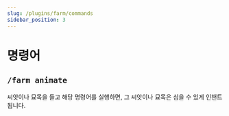 ```yaml
---
slug: /plugins/farm/commands
sidebar_position: 3
---
```


# 명령어

## `/farm animate`
씨앗이나 묘목을 들고 해당 명령어를 실행하면, 그 씨앗이나 묘목은 심을 수 있게 인챈트 됩니다. 
